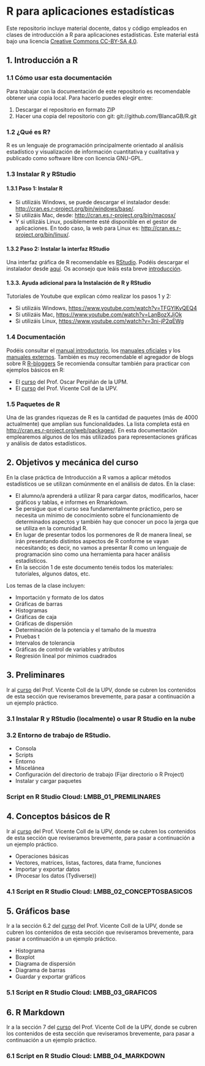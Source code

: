 # R para aplicaciones estadísticas 

Este repositorio incluye material docente, datos y código empleados en clases de introducción a R para aplicaciones estadísticas. Este material está bajo una licencia [Creative Commons CC-BY-SA 4.0](https://creativecommons.org/licenses/by-sa/4.0/ "Creative Commons CC-BY-SA 4.0 title").

## 1. Introducción a R 
### 1.1 Cómo usar esta documentación

Para trabajar con la documentación de este repositorio es recomendable obtener una copia local. Para hacerlo puedes elegir entre: 

1. Descargar el repositorio en formato ZIP
2. Hacer una copia del repositorio con git: git://github.com/BlancaGB/R.git

### 1.2 ¿Qué es R? 

R es un lenguaje de programación principalmente orientado al análisis estadístico y visualización de información cuantitativa y cualitativa y publicado como software libre con licencia GNU-GPL.

### 1.3 Instalar R y RStudio

#### 1.3.1 Paso 1: Instalar R 
* Si utilizáis Windows, se puede descargar el instalador desde: http://cran.es.r-project.org/bin/windows/base/.
* Si utilizáis Mac, desde: http://cran.es.r-project.org/bin/macosx/
* Y si utilizáis Linux, posiblemente esté disponible en el gestor de aplicaciones. En todo caso, la web para Linux es: http://cran.es.r-project.org/bin/linux/.

#### 1.3.2 Paso 2: Instalar la interfaz RStudio 

Una interfaz gráfica de R recomendable es [RStudio](https://www.rstudio.com/products/rstudio/ "RStudio title"). Podéis descargar el instalador desde [aquí](https://www.rstudio.com/products/rstudio/download/ "aquí"). Os aconsejo que leáis esta breve [introducción](https://support.rstudio.com/hc/en-us/articles/200484448-Editing-and-Executing-Code "introducción title").

#### 1.3.3. Ayuda adicional para la Instalación de R y RStudio 

Tutoriales de Youtube que explican cómo realizar los pasos 1 y 2: 

* Si utilizáis Windows,  https://www.youtube.com/watch?v=TFGYlKvQEQ4 
* Si utilizáis Mac,  https://www.youtube.com/watch?v=LanBozXJjOk 
* Si utilizáis Linux,  https://www.youtube.com/watch?v=3ni-jP2qEWg 

###  1.4 Documentación

Podéis consultar el [manual introductorio](https://cran.r-project.org/doc/manuals/R-intro.html "manual introductorio title"), los [manuales oficiales](https://cran.r-project.org/manuals.html "manuales oficiales title") y los [manuales externos](https://cran.r-project.org/other-docs.html "manuales externos title"). También es muy recomendable el agregador de blogs sobre R [R-bloggers](https://www.r-bloggers.com/ "R-bloggers") Se recomienda consultar también para practicar con ejemplos básicos en R:
* El [curso](https://github.com/oscarperpinan/R "curso title") del Prof. Oscar Perpiñán de la UPM. 
* El [curso](https://www.uv.es/vcoll/preliminares.html#primeras-ideas "curso title") del Prof. Vicente Coll de la UPV. 

### 1.5 Paquetes de R 

Una de las grandes riquezas de R es la cantidad de paquetes (más de 4000 actualmente) que amplían sus funcionalidades. La lista completa está en http://cran.es.r-project.org/web/packages/. En esta documentación emplearemos algunos de los más utilizados para representaciones gráficas y análisis de datos estadísticos. 

## 2. Objetivos y mecánica del curso

En la clase práctica de Introducción a R vamos a aplicar métodos estadísticos ue se utilizan comúnmente en el análisis de datos. En la clase: 

* El alumno/a aprenderá a utilizar R para cargar datos, modificarlos, hacer gráficos y tablas, e informes en Rmarkdown.
* Se persigue que el curso sea fundamentalmente práctico, pero se necesita un mínimo de conocimiento sobre el funcionamiento de determinados aspectos y también hay que conocer un poco la jerga que se utiliza en la comunidad R.
* En lugar de presentar todos los pormenores de R de manera lineal, se irán presentando distintos aspectos de R conforme se vayan necesitando; es decir, no vamos a presentar R como un lenguaje de programación sino como una herramienta para hacer análisis estadísticos.
* En la sección 1 de este documento tenéis todos los materiales: tutoriales, algunos datos, etc. 

Los temas de la clase incluyen:

* Importación y formato de los datos
* Gráficas de barras
* Histogramas
* Gráficas de caja
* Gráficas de dispersión
* Determinación de la potencia y el tamaño de la muestra
* Pruebas t
* Intervalos de tolerancia
* Gráficas de control de variables y atributos
* Regresión lineal por mínimos cuadrados 

## 3. Preliminares 

Ir al [curso](https://www.uv.es/vcoll/preliminares.html#primeras-ideas "curso title") del Prof. Vicente Coll de la UPV, donde se cubren los contenidos de esta sección que reviseramos brevemente, para pasar a continuación a un ejemplo práctico. 

### 3.1 Instalar R y RStudio (localmente) o usar R Studio en la nube 

### 3.2 Entorno de trabajo de RStudio.

* Consola
* Scripts
* Entorno
* Miscelánea
* Configuración del directorio de trabajo (Fijar directorio o R Project)
* Instalar y cargar paquetes 

### Script en R Studio Cloud: LMBB_01_PREMILINARES

## 4. Conceptos básicos de R 

Ir al [curso](https://www.uv.es/vcoll/preliminares.html#primeras-ideas "curso title") del Prof. Vicente Coll de la UPV, donde se cubren los contenidos de esta sección que reviseramos brevemente, para pasar a continuación a un ejemplo práctico. 

* Operaciones básicas 
* Vectores, matrices, listas, factores, data frame, funciones 
* Importar y exportar datos 
* (Procesar los datos (Tydiverse))

### 4.1 Script en R Studio Cloud: LMBB_02_CONCEPTOSBASICOS

## 5. Gráficos base 

Ir a la sección 6.2 del [curso](https://www.uv.es/vcoll/preliminares.html#primeras-ideas "curso title") del Prof. Vicente Coll de la UPV, donde se cubren los contenidos de esta sección que reviseramos brevemente, para pasar a continuación a un ejemplo práctico. 

* Histograma
* Boxplot 
* Diagrama de dispersión
* Diagrama de barras 
* Guardar y exportar gráficos 

### 5.1 Script en R Studio Cloud: LMBB_03_GRAFICOS

## 6. R Markdown 

Ir a la sección 7 del [curso](https://www.uv.es/vcoll/preliminares.html#primeras-ideas "curso title") del Prof. Vicente Coll de la UPV, donde se cubren los contenidos de esta sección que reviseramos brevemente, para pasar a continuación a un ejemplo práctico. 

### 6.1 Script en R Studio Cloud: LMBB_04_MARKDOWN
